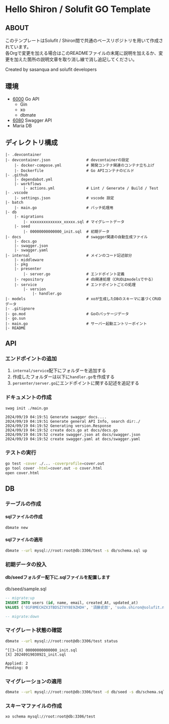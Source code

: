 # Hello Shiron / Solufit GO Template

## ABOUT

このテンプレートはSolufit / Shiron間で共通のベースリポジトリを用いて作成されています。  
各Orgで変更を加える場合はこのREADMEファイルの末尾に説明を加えるか、変更を加えた箇所の説明文章を取り消し線で消し追記してください。

Created by sasanqua and solufit developers

## 環境

- [6000](http://localhost:6000) Go API
    - Gin
    - xo
    - dbmate
- [6080](http://localhost:6080) Swagger API
- Maria DB

## ディレクトリ構成

```
|- .devcontainer
|- devcontainer.json                # devcontainerの設定
    |- docker-compose.yml           # 開発コンテナ関連のコンテナ立ち上げ
    |- Dockerfile                   # Go APIコンテナのビルド
|- .github
    |- dependabot.yml
    |- workflows
        |- actions.yml              # Lint / Generate / Build / Test
|- .vscode
    |- settings.json                # vscode 設定
|- batch
    |- main.go                      # バッチ処理用
|- db
    |- migrations
        |- xxxxxxxxxxxxxx_xxxxx.sql # マイグレートデータ
    |- seed
        |- 00000000000000_init.sql  # 初期データ
|- docs                             # swagger関連の自動生成ファイル
    |- docs.go
    |- swagger.json
    |- swagger.yaml
|- internal                         # メインのコード記述部分
    |- middleware
    |- pkg
    |- presenter
        |- server.go                # エンドポイント定義
    |- repository                   # db関連処理（CRUDはmodelsでやる）
    |- service                      # エンドポイントごとの処理
        |- version
            |- handler.go
|- models                           # xoが生成したDBのスキーマに基づくCRUDデータ
|- .gitignore
|- go.mod                           # Goのパッケージデータ
|- go.sun
|- main.go                          # サーバー起動エントリーポイント
|- README
```

## API

### エンドポイントの追加

1. `internal/service`配下にフォルダーを追加する
2. 作成したフォルダーは以下に`handler.go`を作成する
3. `persenter/server.go`にエンドポイントに関する記述を追記する

### ドキュメントの作成

```bash
swag init ./main.go
```
```
2024/09/19 04:19:51 Generate swagger docs....
2024/09/19 04:19:51 Generate general API Info, search dir:./
2024/09/19 04:19:52 Generating version.Response
2024/09/19 04:19:52 create docs.go at docs/docs.go
2024/09/19 04:19:52 create swagger.json at docs/swagger.json
2024/09/19 04:19:52 create swagger.yaml at docs/swagger.yaml
```

### テストの実行

```bash
go test -cover ./... -coverprofile=cover.out
go tool cover -html=cover.out -o cover.html
open cover.html
```

## DB

### テーブルの作成

#### sqlファイルの作成

```bash
dbmate new
```


#### sqlファイルの適用

```bash
dbmate --url mysql://root:root@db:3306/test -s db/schema.sql up 
```

### 初期データの投入

#### db/seedフォルダー配下に.sqlファイルを配置します

db/seed/sample.sql
```sql
-- migrate:up
INSERT INTO users (id, name, email, created_At, updated_at)
VALUES ('01F8MECHZX3TBDSZ7XY8E9ZHDH', '須藤史郎', 'sudo.shiron@solufit.net', CURRENT_TIMESTAMP, CURRENT_TIMESTAMP)

-- migrate:down
```


### マイグレート状態の確認

```bash
dbmate --url mysql://root:root@db:3306/test status
```

```
^[[3~[X] 00000000000000_init.sql
[X] 20240919030921_init.sql

Applied: 2
Pending: 0
```


### マイグレーションの適用

```bash
dbmate --url mysql://root:root@db:3306/test -d db/seed -s db/schema.sql up
```


### スキーマファイルの作成

```bash
xo schema mysql://root:root@db:3306/test
```
